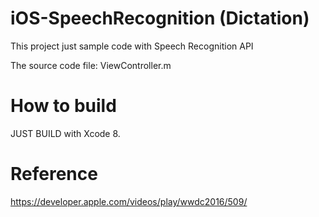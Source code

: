 
# iOS-SpeechRecognition (Dictation)

This project just sample code with Speech Recognition API

The source code file: ViewController.m

# How to build

JUST BUILD with Xcode 8.

# Reference

https://developer.apple.com/videos/play/wwdc2016/509/ 
